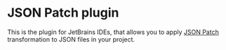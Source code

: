 # JSON Patch plugin

This is the plugin for JetBrains IDEs, that allows you to apply [JSON Patch](https://tools.ietf.org/html/rfc6902) transformation to JSON files in your project. 